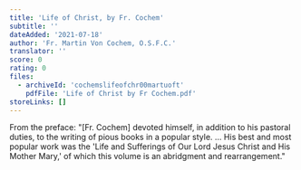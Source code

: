 ```yaml
---
title: 'Life of Christ, by Fr. Cochem'
subtitle: ''
dateAdded: '2021-07-18'
author: 'Fr. Martin Von Cochem, O.S.F.C.'
translator: ''
score: 0
rating: 0
files:
  - archiveId: 'cochemslifeofchr00martuoft'
    pdfFile: 'Life of Christ by Fr Cochem.pdf'
storeLinks: []
---
```


From the preface: "[Fr. Cochem] devoted himself, in addition to his pastoral duties, to the writing of pious books in a popular style. … His best and most popular work was the 'Life and Sufferings of Our Lord Jesus Christ and His Mother Mary,' of which this volume is an abridgment and rearrangement."
